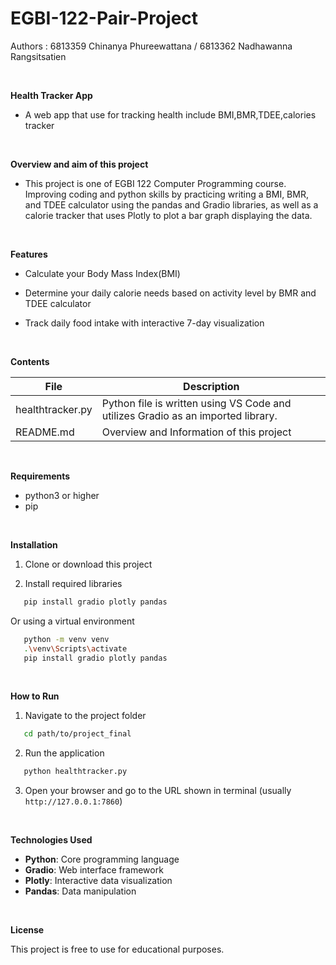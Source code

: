 # EGBI-122-Pair-Project
Authors : 6813359 Chinanya Phureewattana / 6813362 Nadhawanna Rangsitsatien

<br>

**Health Tracker App**

- A web app that use for tracking health include BMI,BMR,TDEE,calories tracker

<br>

**Overview and aim of this project**

- This project is one of EGBI 122 Computer Programming course. Improving coding and python skills by practicing writing a BMI, BMR, and TDEE calculator using the pandas and Gradio libraries, as well as a calorie tracker that uses Plotly to plot a bar graph displaying the data.

<br>

**Features**

- Calculate your Body Mass Index(BMI)
  
- Determine your daily calorie needs based on activity level by BMR and TDEE calculator
  
- Track daily food intake with interactive 7-day visualization

<br>

**Contents**

| File | Description |
|----------|----------|
| healthtracker.py    | Python file is written using VS Code and utilizes Gradio as an imported library.      |
| README.md    | Overview and Information of this project     |

<br>

**Requirements**
- python3 or higher
- pip

<br>

**Installation**

1. Clone or download this project

2. Install required libraries
```bash
   pip install gradio plotly pandas
```
Or using a virtual environment 
```bash
   python -m venv venv
   .\venv\Scripts\activate  
   pip install gradio plotly pandas
```

<br>

**How to Run**

1. Navigate to the project folder
```bash
   cd path/to/project_final
```

2. Run the application
```bash
   python healthtracker.py
```

3. Open your browser and go to the URL shown in terminal (usually `http://127.0.0.1:7860`)

<br>

**Technologies Used**

- **Python**: Core programming language
- **Gradio**: Web interface framework
- **Plotly**: Interactive data visualization
- **Pandas**: Data manipulation

<br>

**License**

This project is free to use for educational purposes.
